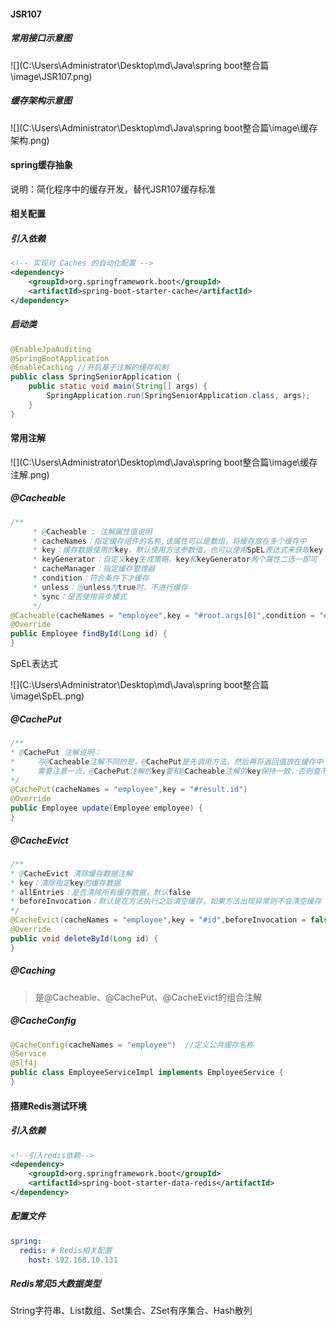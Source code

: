 #### JSR107

##### 常用接口示意图

![](C:\Users\Administrator\Desktop\md\Java\spring boot整合篇\image\JSR107.png)

##### 缓存架构示意图

![](C:\Users\Administrator\Desktop\md\Java\spring boot整合篇\image\缓存架构.png)

#### spring缓存抽象

说明：简化程序中的缓存开发，替代JSR107缓存标准

#### 相关配置

##### 引入依赖

```xml
<!-- 实现对 Caches 的自动化配置 -->
<dependency>
    <groupId>org.springframework.boot</groupId>
    <artifactId>spring-boot-starter-cache</artifactId>
</dependency>
```

##### 启动类

```java
@EnableJpaAuditing
@SpringBootApplication
@EnableCaching //开启基于注解的缓存机制
public class SpringSeniorApplication {
    public static void main(String[] args) {
        SpringApplication.run(SpringSeniorApplication.class, args);
    }
}
```



#### 常用注解

![](C:\Users\Administrator\Desktop\md\Java\spring boot整合篇\image\缓存注解.png)

##### @Cacheable

```java
/**
     * @Cacheable : 注解属性值说明
     * cacheNames：指定缓存组件的名称,该属性可以是数组，将缓存放在多个缓存中
     * key：缓存数据使用的key，默认使用方法参数值，也可以使用SpEL表达式来获取key
     * keyGenerator：自定义key生成策略。key和keyGenerator两个属性二选一即可
     * cacheManager：指定缓存管理器
     * condition：符合条件下才缓存
     * unless：当unless为true时，不进行缓存
     * sync：是否使用异步模式
     */
@Cacheable(cacheNames = "employee",key = "#root.args[0]",condition = "#id>0",unless = "#result == null")
@Override
public Employee findById(Long id) {
}
```

SpEL表达式

![](C:\Users\Administrator\Desktop\md\Java\spring boot整合篇\image\SpEL.png)

##### @CachePut

```java
/**
* @CachePut 注解说明：
*     与@Cacheable注解不同的是，@CachePut是先调用方法，然后再将返回值放在缓存中
*     需要注意一点，@CachePut注解的key要和@Cacheable注解的key保持一致，否则查不到相应缓存
*/
@CachePut(cacheNames = "employee",key = "#result.id")
@Override
public Employee update(Employee employee) {
}
```

##### @CacheEvict

```java
/**
* @CacheEvict 清除缓存数据注解
* key：清除指定key的缓存数据
* allEntries：是否清除所有缓存数据，默认false
* beforeInvocation：默认是在方法执行之后清空缓存，如果方法出现异常则不会清空缓存
*/
@CacheEvict(cacheNames = "employee",key = "#id",beforeInvocation = false)
@Override
public void deleteById(Long id) {
}
```

##### @Caching

> 是@Cacheable、@CachePut、@CacheEvict的组合注解

##### @CacheConfig

```java
@CacheConfig(cacheNames = "employee")  //定义公共缓存名称
@Service
@Slf4j
public class EmployeeServiceImpl implements EmployeeService {
}
```

#### 搭建Redis测试环境

##### 引入依赖

```xml
<!--引入redis依赖-->
<dependency>
    <groupId>org.springframework.boot</groupId>
    <artifactId>spring-boot-starter-data-redis</artifactId>
</dependency>
```

##### 配置文件

```yaml
spring:
  redis: # Redis相关配置
    host: 192.168.10.131
```

##### Redis常见5大数据类型

String字符串、List数组、Set集合、ZSet有序集合、Hash散列

